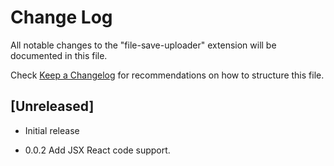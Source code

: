 # Change Log
All notable changes to the "file-save-uploader" extension will be documented in this file.

Check [Keep a Changelog](http://keepachangelog.com/) for recommendations on how to structure this file.

## [Unreleased]
- Initial release

- 0.0.2
Add JSX React code support.